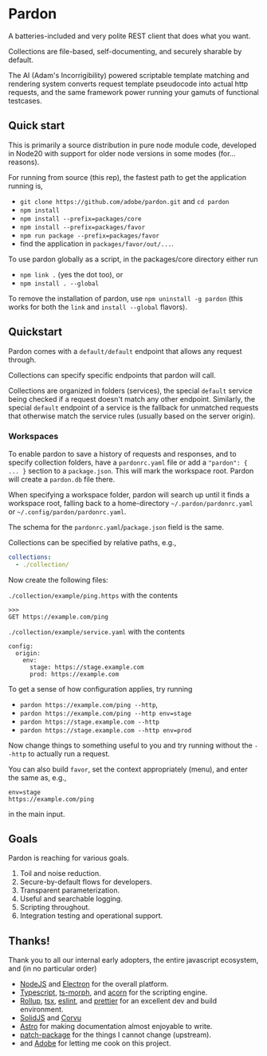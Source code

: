 # Pardon

A batteries-included and very polite REST client that does what you want.

Collections are file-based, self-documenting, and securely sharable by default.

The AI (Adam's Incorrigibility) powered scriptable template matching and
rendering system converts request template pseudocode into actual http requests,
and the same framework power running your gamuts of functional testcases.

## Quick start

This is primarily a source distribution in pure node module code, developed in
Node20 with support for older node versions in some modes (for... reasons).

For running from source (this rep), the fastest path to get the application
running is,

- `git clone https://github.com/adobe/pardon.git` and `cd pardon`
- `npm install`
- `npm install --prefix=packages/core`
- `npm install --prefix=packages/favor`
- `npm run package --prefix=packages/favor`
- find the application in `packages/favor/out/...`.

To use pardon globally as a script, in the packages/core directory either run

- `npm link .` (yes the dot too), or
- `npm install . --global`

To remove the installation of pardon, use `npm uninstall -g pardon` (this works
for both the `link` and `install --global` flavors).

## Quickstart

Pardon comes with a `default/default` endpoint that allows any request through.

Collections can specify specific endpoints that pardon will call.

Collections are organized in folders (services), the special `default` service
being checked if a request doesn't match any other endpoint. Similarly, the
special `default` endpoint of a service is the fallback for unmatched requests
that otherwise match the service rules (usually based on the server origin).

### Workspaces

To enable pardon to save a history of requests and responses, and to specify
collection folders, have a `pardonrc.yaml` file or add a `"pardon": { ... }`
section to a `package.json`. This will mark the workspace root. Pardon will
create a `pardon.db` file there.

When specifying a workspace folder, pardon will search up until it finds a
workspace root, falling back to a home-directory `~/.pardon/pardonrc.yaml` or
`~/.config/pardon/pardonrc.yaml`.

The schema for the `pardonrc.yaml`/`package.json` field is the same.

Collections can be specified by relative paths, e.g.,

```yaml
collections:
  - ./collection/
```

Now create the following files:

`./collection/example/ping.https` with the contents

```
>>>
GET https://example.com/ping
```

`./collection/example/service.yaml` with the contents

```
config:
  origin:
    env:
      stage: https://stage.example.com
      prod: https://example.com
```

To get a sense of how configuration applies, try running

- `pardon https://example.com/ping --http`,
- `pardon https://example.com/ping --http env=stage`
- `pardon https://stage.example.com --http`
- `pardon https://stage.example.com --http env=prod`

Now change things to something useful to you and try running without the
`--http` to actually run a request.

You can also build `favor`, set the context appropriately (menu), and enter the
same as, e.g.,

```
env=stage
https://example.com/ping
```

in the main input.

## Goals

Pardon is reaching for various goals.

1. Toil and noise reduction.
2. Secure-by-default flows for developers.
3. Transparent parameterization.
4. Useful and searchable logging.
5. Scripting throughout.
6. Integration testing and operational support.

## Thanks!

Thank you to all our internal early adopters, the entire javascript ecosystem,
and (in no particular order)

- [NodeJS](https://nodejs.org) and [Electron](https://www.electronjs.org/) for
  the overall platform.
- [Typescript](https://www.typescriptlang.org/),
  [ts-morph](https://ts-morph.com/), and
  [acorn](https://github.com/acornjs/acorn) for the scripting engine.
- [Rollup](https://rollupjs.org/), [tsx](https://github.com/privatenumber/tsx),
  [eslint](https://eslint.org/), and [prettier](https://prettier.io/) for an
  excellent dev and build environment.
- [SolidJS](https://www.solidjs.com/) and [Corvu](https://corvu.dev/)
- [Astro](https://astro.build/) for making documentation almost enjoyable to
  write.
- [patch-package](https://github.com/ds300/patch-package) for the things I
  cannot change (upstream).
- and [Adobe](https://www.adobe.com/) for letting me cook on this project.
